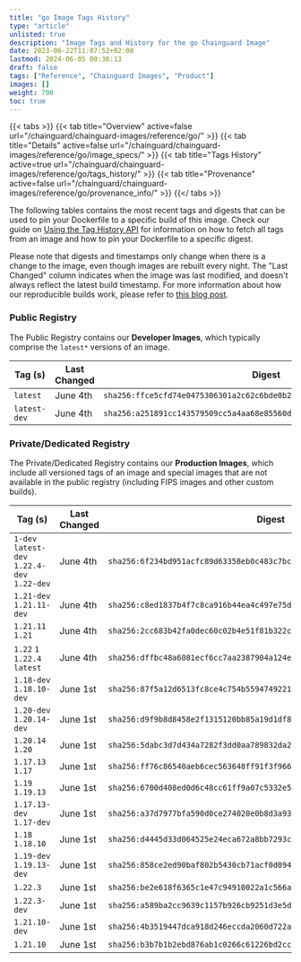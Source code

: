 ```yaml
---
title: "go Image Tags History"
type: "article"
unlisted: true
description: "Image Tags and History for the go Chainguard Image"
date: 2023-06-22T11:07:52+02:00
lastmod: 2024-06-05 00:36:13
draft: false
tags: ["Reference", "Chainguard Images", "Product"]
images: []
weight: 700
toc: true
---
```


{{< tabs >}}
{{< tab title="Overview" active=false url="/chainguard/chainguard-images/reference/go/" >}}
{{< tab title="Details" active=false url="/chainguard/chainguard-images/reference/go/image_specs/" >}}
{{< tab title="Tags History" active=true url="/chainguard/chainguard-images/reference/go/tags_history/" >}}
{{< tab title="Provenance" active=false url="/chainguard/chainguard-images/reference/go/provenance_info/" >}}
{{</ tabs >}}

The following tables contains the most recent tags and digests that can be used to pin your Dockerfile to a specific build of this image. Check our guide on [Using the Tag History API](/chainguard/chainguard-images/using-the-tag-history-api/) for information on how to fetch all tags from an image and how to pin your Dockerfile to a specific digest.

Please note that digests and timestamps only change when there is a change to the image, even though images are rebuilt every night. The "Last Changed" column indicates when the image was last modified, and doesn't always reflect the latest build timestamp. For more information about how our reproducible builds work, please refer to [this blog post](https://www.chainguard.dev/unchained/reproducing-chainguards-reproducible-image-builds).

### Public Registry
The Public Registry contains our **Developer Images**, which typically comprise the `latest*` versions of an image.

| Tag (s)       | Last Changed | Digest                                                                    |
|---------------|--------------|---------------------------------------------------------------------------|
|  `latest`     | June 4th     | `sha256:ffce5cfd74e0475306301a2c62c6bde0b2b337f5a7ebfa62b7e89b3c85ddc5db` |
|  `latest-dev` | June 4th     | `sha256:a251891cc143579509cc5a4aa68e85560de26cb5cfe5ccddcb77e215ef26a0da` |


### Private/Dedicated Registry
The Private/Dedicated Registry contains our **Production Images**, which include all versioned tags of an image and special images that are not available in the public registry (including FIPS images and other custom builds).

| Tag (s)                                       | Last Changed | Digest                                                                    |
|-----------------------------------------------|--------------|---------------------------------------------------------------------------|
|  `1-dev` `latest-dev` `1.22.4-dev` `1.22-dev` | June 4th     | `sha256:6f234bd951acfc89d63358eb0c483c7bcddd4d2f5a99454d29db902e3339c7e9` |
|  `1.21-dev` `1.21.11-dev`                     | June 4th     | `sha256:c8ed1837b4f7c8ca916b44ea4c497e75deac4ba12a4d28d6498c30c5d3d5a66a` |
|  `1.21.11` `1.21`                             | June 4th     | `sha256:2cc683b42fa0dec60c02b4e51f81b322cccf3fb8f129cee04eeab7f5967f1398` |
|  `1.22` `1` `1.22.4` `latest`                 | June 4th     | `sha256:dffbc48a6081ecf6cc7aa2387904a124ef9d87f391d37a4be1aba074b0082378` |
|  `1.18-dev` `1.18.10-dev`                     | June 1st     | `sha256:87f5a12d6513fc8ce4c754b559474922121cba4c17320b87cdc49340ca79d370` |
|  `1.20-dev` `1.20.14-dev`                     | June 1st     | `sha256:d9f9b8d8458e2f1315120bb85a19d1df838da39d3e79a819a8880c9ef55b578e` |
|  `1.20.14` `1.20`                             | June 1st     | `sha256:5dabc3d7d434a7282f3dd0aa789832da2eaa69d0845949e131ddce2073f5c553` |
|  `1.17.13` `1.17`                             | June 1st     | `sha256:ff76c86540aeb6cec563648ff91f3f966183083fa07ab8be47c4d9d8593a499e` |
|  `1.19` `1.19.13`                             | June 1st     | `sha256:6700d408ed0d6c48cc61ff9a07c5332e51647f654692d39f08778e0b49a2de2d` |
|  `1.17.13-dev` `1.17-dev`                     | June 1st     | `sha256:a37d7977bfa590d0ce274020e0b8d3a935a8af37096c96342bdb87c3920d2b09` |
|  `1.18` `1.18.10`                             | June 1st     | `sha256:d4445d33d064525e24eca672a8bb7293c34442e61cf785b926f41b19842eca24` |
|  `1.19-dev` `1.19.13-dev`                     | June 1st     | `sha256:858ce2ed90baf802b5430cb71acf0d09483ee8cf481fa003c280f26ec2236cce` |
|  `1.22.3`                                     | June 1st     | `sha256:be2e618f6365c1e47c94910022a1c566a86fb50018f86240bb8323b76692737d` |
|  `1.22.3-dev`                                 | June 1st     | `sha256:a589ba2cc9639c1157b926cb9251d3e5dd54e6cd7d1b76fdcef380a41ffffb35` |
|  `1.21.10-dev`                                | June 1st     | `sha256:4b3519447dca918d246eccda2060d722a36a7d43c16d31982bb3d1fc67b359c9` |
|  `1.21.10`                                    | June 1st     | `sha256:b3b7b1b2ebd876ab1c0266c61226bd2cc1bd9154d7bcdb1f0314684d31757579` |

